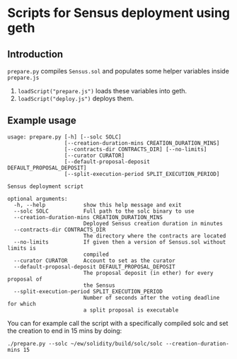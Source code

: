 # Scripts for Sensus deployment using geth

## Introduction

`prepare.py` compiles `Sensus.sol` and populates some helper variables inside `prepare.js`

1. `loadScript("prepare.js")` loads these variables into geth.
2. `loadScript("deploy.js")` deploys them.

## Example usage

```
usage: prepare.py [-h] [--solc SOLC]
                  [--creation-duration-mins CREATION_DURATION_MINS]
                  [--contracts-dir CONTRACTS_DIR] [--no-limits]
                  [--curator CURATOR]
                  [--default-proposal-deposit DEFAULT_PROPOSAL_DEPOSIT]
                  [--split-execution-period SPLIT_EXECUTION_PERIOD]

Sensus deployment script

optional arguments:
  -h, --help            show this help message and exit
  --solc SOLC           Full path to the solc binary to use
  --creation-duration-mins CREATION_DURATION_MINS
                        Deployed Sensus creation duration in minutes
  --contracts-dir CONTRACTS_DIR
                        The directory where the contracts are located
  --no-limits           If given then a version of Sensus.sol without limits is
                        compiled
  --curator CURATOR     Account to set as the curator
  --default-proposal-deposit DEFAULT_PROPOSAL_DEPOSIT
                        The proposal deposit (in ether) for every proposal of
                        the Sensus
  --split-execution-period SPLIT_EXECUTION_PERIOD
                        Number of seconds after the voting deadline for which
                        a split proposal is executable
```
You can for example call the script with a specifically compiled solc and set the creation to end in 15 mins by doing:
```
./prepare.py --solc ~/ew/solidity/build/solc/solc --creation-duration-mins 15
```
